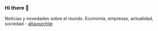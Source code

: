 ### Hi there 👋

<!--
**altavozchile/altavozchile** is a ✨ _special_ ✨ repository because its `README.md` (this file) appears on your GitHub profile.

Here are some ideas to get you started:

- 🔭 I’m currently working on ...
- 🌱 I’m currently learning ...
- 👯 I’m looking to collaborate on ...
- 🤔 I’m looking for help with ...
- 💬 Ask me about ...
- 📫 How to reach me: ...
- 😄 Pronouns: ...
- ⚡ Fun fact: ...
-->
Noticias y novedades sobre el mundo. Economía, empresas, actualidad, sociedad - <a href="http://altavozchile.cl">altavozchile</a>
